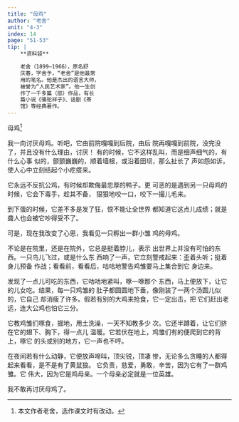 ```yaml
---
title: "母鸡"
author: "老舍"
unit: "4-3"
index: 14
page: "51-53"
tip: |
    **资料袋**

    老舍（1899—1966），原名舒
    庆春，字舍予，“老舍”是他最常
    用的笔名。他是杰出的语言大师，
    被誉为“人民艺术家”。他一生创
    作了一千多篇（部）作品，有长
    篇小说《骆驼祥子》、话剧《茶
    馆》等经典著作。
---
```


母鸡[^1]

[^1]: 本文作者老舍，选作课文时有改动。

我一向讨厌母鸡。听吧，它由前院嘎嘎到后院，由后
院再嘎嘎到前院，没完没了，并且没有什么理由，讨厌！
有的时候，它不这样乱叫，而是细声细气的，有什么心事
似的，颤颤巍巍的，顺着墙根，或沿着田坝，那么扯长了
声如怨如诉，使人心中立刻结起个小疙瘩来。

它永远不反抗公鸡，有时候却欺侮最忠厚的鸭子。更
可恶的是遇到另一只母鸡的时候，它会下毒手，趁其不备，
狠狠地咬一口，咬下一撮儿毛来。

到下蛋的时候，它差不多是发了狂，恨不能让全世界
都知道它这点儿成绩；就是聋人也会被它吵得受不了。

可是，现在我改变了心思，我看见一只孵出一群小雏
鸡的母鸡。

不论是在院里，还是在院外，它总是挺着脖儿，表示
出世界上并没有可怕的东西。一只鸟儿飞过，或是什么东
西响了一声，它立刻警戒起来：歪着头听；挺着身儿预备
作战；看看前，看看后，咕咕地警告鸡雏要马上集合到它
身边来。

发现了一点儿可吃的东西，它咕咕地紧叫，啄一啄那个
东西，马上便放下，让它的儿女吃。结果，每一只鸡雏的
肚子都圆圆地下垂，像刚装了一两个汤圆儿似的，它自己
却消瘦了许多。假若有别的大鸡来抢食，它一定出击，把
它们赶出老远，连大公鸡也怕它三分。

它教鸡雏们啄食，掘地，用土洗澡，一天不知教多少
次。它还半蹲着，让它们挤在它的翅下、胸下，得一点儿
温暖。它若伏在地上，鸡雏们有的便爬到它的背上，啄它
的头或别的地方，它一声也不哼。

在夜间若有什么动静，它便放声啼叫，顶尖锐，顶凄
惨，无论多么贪睡的人都得起来看看，是不是有了黄鼠狼。
它负责，慈爱，勇敢，辛苦，因为它有了一群鸡雏。它
伟大，因为它是鸡母亲。一个母亲必定就是一位英雄。

我不敢再讨厌母鸡了。
